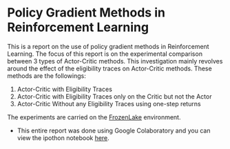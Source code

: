 # Policy Gradient Methods in Reinforcement Learning

This is a report on the use of policy gradient methods in Reinforcement Learning. The focus of this report is on the experimental comparison between 3 types of Actor-Critic methods. This investigation mainly revolves around the effect of the eligibility traces on Actor-Critic methods. These methods are the followings:

1.   Actor-Critic with Eligibility Traces
2.   Actor-Critic with Eligibility Traces only on the Critic but not the Actor
3.   Actor-Critic Without any Eligibility Traces using one-step returns  

The experiments are carried on the [FrozenLake](https://gym.openai.com/envs/FrozenLake-v0/) environment.

* This entire report was done using Google Colaboratory and you can view the ipothon notebook [here](https://drive.google.com/file/d/1QxCC7fd5SI6nIjHU87nHTJGHHxP8PBzv/view?usp=sharing).
